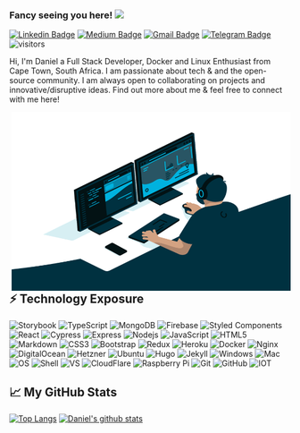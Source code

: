 ### Fancy seeing you here! <img src="https://media.giphy.com/media/hvRJCLFzcasrR4ia7z/giphy.gif" width="25px">

<!-- [![Resume](https://img.shields.io/badge/-Resume-success?style=flat-square)](https://thunder-chief.github.io/Daniel_Leitch_CV/) -->
[![Linkedin Badge](https://img.shields.io/badge/-Daniel-blue?style=flat-square&logo=Linkedin&logoColor=white&link=https://www.linkedin.com/in/danielleitch//)](https://www.linkedin.com/in/danielleitch/)
[![Medium Badge](https://img.shields.io/badge/-Medium-black?style=flat-square&logo=medium)](https://danleitch.medium.com/)
[![Gmail Badge](https://img.shields.io/badge/-Email-c14438?style=flat-square&logo=Gmail&logoColor=white&link=mailto:dndleitch@gmail.com)](mailto:dndleitch@gmail.com)
[![Telegram Badge](https://img.shields.io/badge/-Telegram-red?style=flat-square&logo=Telegram&logoColor=white&link=https://t.me/thunderchiefza)](https://t.me/thunderchiefza)
![visitors](https://visitor-badge.glitch.me/badge?page_id=Thunder-Chief)

Hi, I'm Daniel a Full Stack Developer, Docker and Linux Enthusiast from Cape Town, South Africa. 
I am passionate about tech & and the open-source community. I am always open to collaborating on projects and innovative/disruptive ideas. 
Find out more about me & feel free to connect with me here!

<img align="right" alt="GIF" src="https://github.com/Thunder-Chief/Thunder-Chief/blob/main/code.gif?raw=true" width="500" height="320" />

<!-- <details>
<summary>📂 Hobbies On the Go </summary>
 
 - I have a Ubuntu instance on a Hetzner server in Germany and another server I run at home, they both serve my media collection to my friends & family. These instances run all their applications on Docker, which is passed through Nginx with full SSL done by Let's Encrypt & CertBot, Nginx is set up to act as a reverse proxy for security and ease of use. Then from there, it goes through Cloudflare’s CDN then to NameCheap which is my domain provider.
  
</details> -->

## ⚡ Technology Exposure 
![Storybook](https://img.shields.io/badge/-Storybook-563D7C?style=flat-square&logo=storybook)
![TypeScript](https://img.shields.io/badge/-TypeScript-C51A4A?style=flat-square&logo=typescript)
![MongoDB](https://img.shields.io/badge/-MongoDB-black?style=flat-square&logo=mongodb)
![Firebase](https://img.shields.io/badge/-Firebase-black?style=flat-square&logo=firebase)
![Styled Components](https://img.shields.io/badge/Styled-Components-1572B6?style=flat-square&logo=styled-components)
![React](https://img.shields.io/badge/-React-black?style=flat-square&logo=react)
![Cypress](https://img.shields.io/badge/-Cypress-black?style=flat-square&logo=cypress)
![Express](https://img.shields.io/badge/-ExpressJS-red?style=flat-square&logo=expressjs&logoColor=black)
![Nodejs](https://img.shields.io/badge/-Nodejs-black?style=flat-square&logo=Node.js)
![JavaScript](https://img.shields.io/badge/-JavaScript-black?style=flat-square&logo=javascript)
![HTML5](https://img.shields.io/badge/-HTML5-E34F26?style=flat-square&logo=html5&logoColor=white)
![Markdown](https://img.shields.io/badge/-Markdown-black?style=flat-square&logo=markdown)
![CSS3](https://img.shields.io/badge/-CSS3-1572B6?style=flat-square&logo=css3)
![Bootstrap](https://img.shields.io/badge/-Bootstrap-563D7C?style=flat-square&logo=bootstrap)
![Redux](https://img.shields.io/badge/-Redux-black?style=flat-square&logo=redux)
![Heroku](https://img.shields.io/badge/-Heroku-430098?style=flat-square&logo=heroku)
![Docker](https://img.shields.io/badge/-Docker-black?style=flat-square&logo=docker)
![Nginx](https://img.shields.io/badge/-Nginx-black?style=flat-square&logo=nginx)
![DigitalOcean](https://img.shields.io/badge/-Digital%20Ocean-darkblue?style=flat-square&logo=digitalocean)
![Hetzner](https://img.shields.io/badge/-Hetzner-563D7C?style=flat-square&logo=hetzner)
![Ubuntu](https://img.shields.io/badge/-Ubuntu-red?style=flat-square&logo=Ubuntu&logoColor=black)
![Hugo](https://img.shields.io/badge/-Hugo-5391FE?style=flat-square&logo=hugo&logoColor=white)
![Jekyll](https://img.shields.io/badge/-Jekyll-1f6600?style=flat-square&logo=jekyll&logoColor=red)
![Windows](https://img.shields.io/badge/OS-Windows-informational?style=flat-square&logo=windows&logoColor=white)
![Mac](https://img.shields.io/badge/OS-Mac-informational?style=flat-square&logo=Apple&logoColor=white)
![OS](https://img.shields.io/badge/OS-Linux-informational?style=flat-square&logo=linux&logoColor=white)
![Shell](https://img.shields.io/badge/-shell-5391FE?style=flat-square&logo=PowerShell&logoColor=white)
![VS](https://img.shields.io/badge/-VS%20Code-007ACC?style=flat-square&logo=visual-studio-code&logoColor=white)
![CloudFlare](https://img.shields.io/badge/-CloudFlare-black?style=flat-square&logo=cloudflare)
![Raspberry Pi](https://img.shields.io/badge/-Raspberry%20Pi-C51A4A?style=flat-square&logo=Raspberry-Pi)
![Git](https://img.shields.io/badge/-Git-black?style=flat-square&logo=git)
![GitHub](https://img.shields.io/badge/-GitHub-181717?style=flat-square&logo=github)
![IOT](https://img.shields.io/badge/-IOT-blue?style=flat-square&logo=IOT)
<!-- ![PHP](https://img.shields.io/badge/-PHP-black?style=flat-square&logo=PHP) -->




## 📈 My GitHub Stats
[![Top Langs](https://github-readme-stats.vercel.app/api/top-langs/?username=Thunder-Chief&theme=tokyonight&layout=compact)](https://github.com/Thunder-Chief/Thunder-Chief)
[![Daniel's github stats](https://github-readme-stats.vercel.app/api?username=Thunder-Chief&theme=tokyonight&show_icons=true)](https://github.com/Thunder-Chief/Thunder-Chief)


<!-- Spare stuff  -->

<!-- [![Instagram Badge](https://img.shields.io/badge/-dan_leitch-purple?style=flat-square&logo=instagram&logoColor=white&link=https://www.instagram.com/dan_leitch/)](https://www.instagram.com/dan_leitch/) -->
